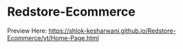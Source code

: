 # Redstore-Ecommerce
Preview Here: https://shlok-kesharwani.github.io/Redstore-Ecommerce/yt/Home-Page.html
